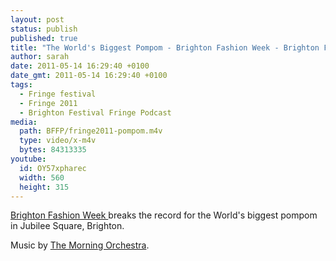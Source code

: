 ```yaml
---
layout: post
status: publish
published: true
title: "The World's Biggest Pompom - Brighton Fashion Week - Brighton Festival Fringe 2011"
author: sarah
date: 2011-05-14 16:29:40 +0100
date_gmt: 2011-05-14 16:29:40 +0100
tags:
  - Fringe festival
  - Fringe 2011
  - Brighton Festival Fringe Podcast
media:
  path: BFFP/fringe2011-pompom.m4v
  type: video/x-m4v
  bytes: 84313335
youtube:
  id: OY57xpharec
  width: 560
  height: 315
---
```

<a href="http://www.brightonfashionweek.com/" target="_blank">
Brighton Fashion Week </a> breaks the record for the World's biggest pompom in 
Jubilee Square, Brighton.

Music by <a href="https://www.facebook.com/MorningOrchestraFanpage" target="_blank">
The Morning Orchestra</a>.
